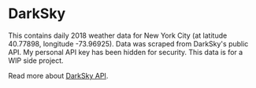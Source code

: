 # DarkSky
This contains daily 2018 weather data for New York City (at latitude 40.77898, longitude -73.96925). Data was scraped from DarkSky's public API. My personal API key has been hidden for security. This data is for a WIP side project.

Read more about [DarkSky API](https://darksky.net/dev/docs/faq).
